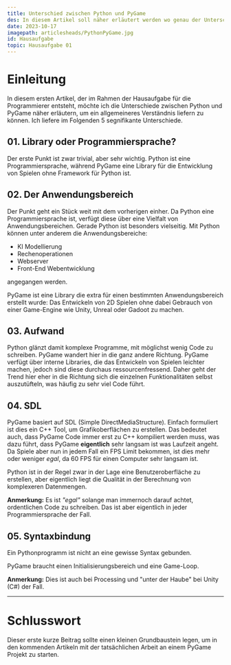 ```yaml
---
title: Unterschied zwischen Python und PyGame
des: In diesem Artikel soll näher erläutert werden wo genau der Unterschied zwischen Python und PyGame liegt.
date: 2023-10-17
imagepath: articlesheads/PythonPyGame.jpg
id: Hausaufgabe
topic: Hausaufgabe 01
---
```


# Einleitung

In diesem ersten Artikel, der im Rahmen der Hausaufgabe für die Programmierer entsteht, möchte ich die Unterschiede zwischen Python und PyGame näher erläutern, um ein allgemeineres Verständnis liefern zu können. Ich liefere im Folgenden 5 segnifikante Unterschiede.

## 01. Library oder Programmiersprache?

Der erste Punkt ist zwar trivial, aber sehr wichtig.
Python ist eine Programmiersprache, während PyGame eine Library für die Entwicklung von Spielen ohne Framework für Python ist.

## 02. Der Anwendungsbereich

Der Punkt geht ein Stück weit mit dem vorherigen einher. Da Python eine Programmiersprache ist, verfügt diese über eine Vielfalt von Anwendungsbereichen. Gerade Python ist besonders vielseitig. Mit Python können unter anderem die Anwendungsbereiche:

- KI Modellierung
- Rechenoperationen
- Webserver
- Front-End Webentwicklung

angegangen werden.

PyGame ist eine Library die extra für einen bestimmten Anwendungsbereich erstellt wurde:
Das Entwickeln von 2D Spielen ohne dabei Gebrauch von einer Game-Engine wie Unity, Unreal oder Gadoot zu machen.

## 03. Aufwand

Python glänzt damit komplexe Programme, mit möglichst wenig Code zu schreiben. PyGame wandert hier in die ganz andere Richtung. PyGame verfügt über interne Libraries, die das Entwickeln von Spielen leichter machen, jedoch sind diese durchaus ressourcenfressend. Daher geht der Trend hier eher in die Richtung sich die einzelnen Funktionalitäten selbst auszutüfteln, was häufig zu sehr viel Code führt.

## 04. SDL

PyGame basiert auf SDL (Simple DirectMediaStructure). Einfach formuliert ist dies ein C++ Tool, um Grafikoberflächen zu erstellen. Das bedeutet auch, dass PyGame Code immer erst zu C++ kompiliert werden muss, was dazu führt, dass PyGame **eigentlich** sehr langsam ist was Laufzeit angeht. Da Spiele aber nun in jedem Fall ein FPS Limit bekommen, ist dies mehr oder weniger _egal_, da 60 FPS für einen Computer sehr langsam ist.

Python ist in der Regel zwar in der Lage eine Benutzeroberfläche zu erstellen, aber eigentlich liegt die Qualität in der Berechnung von komplexeren Datenmengen.

**Anmerkung:**
Es ist _"egal"_ solange man immernoch darauf achtet, ordentlichen Code zu schreiben. Das ist aber eigentlich in jeder Programmiersprache der Fall.

## 05. Syntaxbindung

Ein Pythonprogramm ist nicht an eine gewisse Syntax gebunden.

PyGame braucht einen Initialisierungsbereich und eine Game-Loop.

**Anmerkung:** Dies ist auch bei Processing und "unter der Haube" bei Unity (C#) der Fall.

---

# Schlusswort

Dieser erste kurze Beitrag sollte einen kleinen Grundbaustein legen, um in den kommenden Artikeln mit der tatsächlichen Arbeit an einem PyGame Projekt zu starten.
